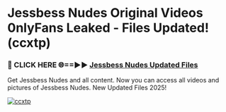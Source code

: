 # Jessbess Nudes Original Videos 0nlyFans Leaked - Files Updated! (ccxtp)

<h3>🔴 CLICK HERE 🌐==►► <a href="https://tinyurl.com/y5r63du9" rel="nofollow">Jessbess Nudes Updated Files</a></h3>

Get Jessbess Nudes and all content. Now you can access all videos and pictures of Jessbess Nudes. New Updated Files 2025!

[![ccxtp](https://i.imgur.com/UVo9nyh.gif)](https://tinyurl.com/y5r63du9)